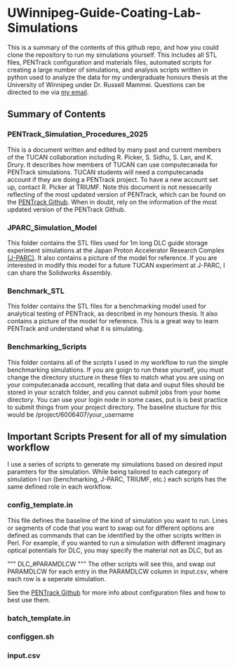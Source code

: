 # UWinnipeg-Guide-Coating-Lab-Simulations
This is a summary of the contents of this github repo, and how you could clone the repository to run my simulations yourself. This includes all STL files, PENTrack configuration and materials files, automated scripts for creating a large number of simulations, and analysis scripts written in python used to analyze the data for my undergraduate honours thesis at the University of Winnipeg under Dr. Russell Mammei. Questions can be directed to me via [my email](mailto:thomashepworth12@gmail.com). 










## Summary of Contents 

### PENTrack_Simulation_Procedures_2025
This is a document written and edited by many past and current members of the TUCAN collaboration including R. Picker, S. Sidhu, S. Lan, and K. Drury. It describes how members of TUCAN can use computecanada for PENTrack simulations. TUCAN students will need a computecanada account if they are doing a PENTrack project. To have a new account set up, contact R. Picker at TRIUMF. Note this document is not nessecarily reflecting of the most updated version of PENTrack, which can be found on the [PENTrack Github](https://github.com/wschreyer/PENTrack/tree/master). When in doubt, rely on the information of the most updated version of the PENTrack Github.

### JPARC_Simulation_Model
This folder contains the STL files used for 1m long DLC guide storage experiment simulations at the Japan Proton Accelerator Research Complex [(J-PARC)](https://j-parc.jp/c/en/). It also contains a picture of the model for reference. If you are interested in modify this model for a future TUCAN experiment at J-PARC, I can share the Solidworks Assembly. 

### Benchmark_STL
This folder contains the STL files for a benchmarking model used for analytical testing of PENTrack, as described in my honours thesis. It also contains a picture of the model for reference. This is a great way to learn PENTrack and understand what it is simulating.


### Benchmarking_Scripts
This folder contains all of the scripts I used in my workflow to run the simple benchmarking simulations. If you are goign to run these yourself, you must change the directory stucture in these files to match what you are using on your computecanada account, recalling that data and ouput files should be stored in your scratch folder, and you cannot submit jobs from your home directory. You can use your login node in some cases, put is is best practice to submit things from your project directory. The baseline stucture for this would be /project/6006407/your_username


## Important Scripts Present for all of my simulation workflow
I use a series of scripts to generate my simulations based on desired input paramters for the simulation. While being tailored to each category of simulation I run (benchmarking, J-PARC, TRIUMF, etc.) each scripts has the same defined role in each workflow.


### config_template.in
This file defines the baseline of the kind of simulation you want to run. Lines or segments of code that you want to swap out for different options are defined as commands that can be identified by the other scripts written in Perl. For example, if you wanted to run a simulation with different imaginary optical potentials for DLC, you may specify the material not as DLC, but as 

"""
DLC_#PARAMDLCW
"""
The other scripts will see this, and swap out PARAMDLCW for each entry in the PARAMDLCW column in input.csv, where each row is a seperate simulation.


See the [PENTrack Github](https://github.com/wschreyer/PENTrack/tree/master) for more info about configuration files and how to best use them. 


### batch_template.in 


### configgen.sh


### input.csv

